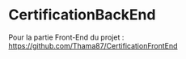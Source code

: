 # CertificationBackEnd

Pour la partie Front-End du projet :
https://github.com/Thama87/CertificationFrontEnd
